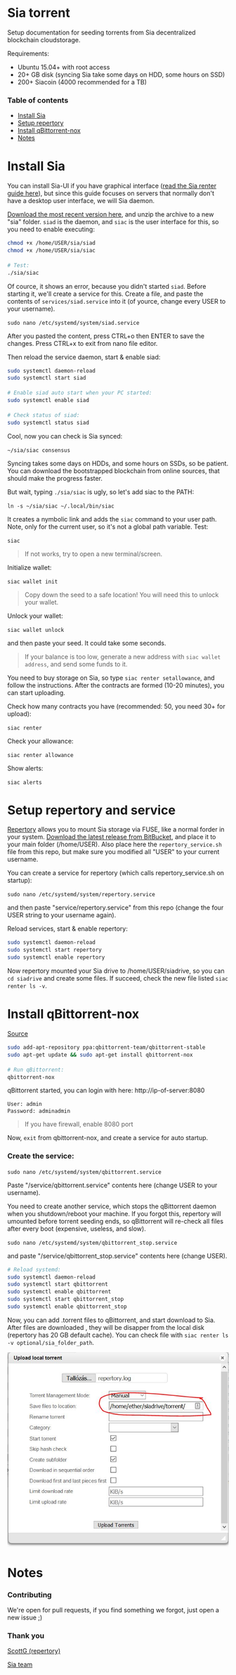 # Sia torrent

Setup documentation for seeding torrents from Sia decentralized blockchain cloudstorage.

Requirements:
- Ubuntu 15.04+ with root access
- 20+ GB disk (syncing Sia take some days on HDD, some hours on SSD)
- 200+ Siacoin (4000 recommended for a TB)

### Table of contents

* [Install Sia](#install-sia)
* [Setup repertory](#setup-repertory-and-service)
* [Install qBittorrent-nox](#install-qBittorrent-nox)
* [Notes](#notes)

# Install Sia

You can install Sia-UI if you have graphical interface ([read the Sia renter guide here](https://siasetup.info/guides/renting_on_sia)), but since this guide focuses on servers that normally don't have a desktop user interface, we will Sia daemon.

[Download the most recent version here](https://github.com/NebulousLabs/Sia/releases), and unzip the archive to a new "sia" folder. `siad` is the daemon, and `siac` is the user interface for this, so you need to enable executing:

``` bash
chmod +x /home/USER/sia/siad
chmod +x /home/USER/sia/siac

# Test:
./sia/siac
```

Of cource, it shows an error, because you didn't started `siad`. Before starting it, we'll create a service for this. Create a file, and paste the contents of `services/siad.service` into it (of yource, change every USER to your username).

`sudo nano /etc/systemd/system/siad.service`

After you pasted the content, press CTRL+o then ENTER to save the changes. Press CTRL+x to exit from nano file editor.

Then reload the service daemon, start & enable siad:

``` bash
sudo systemctl daemon-reload
sudo systemctl start siad

# Enable siad auto start when your PC started:
sudo systemctl enable siad

# Check status of siad:
sudo systemctl status siad
```

Cool, now you can check is Sia synced:

`~/sia/siac consensus`

Syncing takes some days on HDDs, and some hours on SSDs, so be patient. You can download the bootstrapped blockchain from online sources, that should make the progress faster.

But wait, typing `./sia/siac` is ugly, so let's add siac to the PATH:

`ln -s ~/sia/siac ~/.local/bin/siac`

It creates a nymbolic link and adds the `siac` command to your user path. Note, only for the current user, so it's not a global path variable. Test:

`siac`

> If not works, try to open a new terminal/screen.

Initialize wallet:

`siac wallet init`

> Copy down the seed to a safe location! You will need this to unlock your wallet.

Unlock your wallet:

`siac wallet unlock`
 
 and then paste your seed. It could take some seconds.

> If your balance is too low, generate a new address with `siac wallet address`, and send some funds to it.

You need to buy storage on Sia, so type `siac renter setallowance`, and follow the instructions. After the contracts are formed (10-20 minutes), you can start uploading.

Check how many contracts you have (recommended: 50, you need 30+ for upload):

`siac renter`

Check your allowance:

`siac renter allowance`

Show alerts:

`siac alerts`

# Setup repertory and service

[Repertory](https://bitbucket.org/blockstorage/repertory/) allows you to mount Sia storage via FUSE, like a normal forder in your system. [Download the latest release from BitBucket](https://bitbucket.org/blockstorage/repertory/downloads/), and place it to your main folder (/home/USER). Also place here the `repertory_service.sh` file from this repo, but make sure you modified all "USER" to your current username.

You can create a service for repertory (which calls repertory_service.sh on startup):

`sudo nano /etc/systemd/system/repertory.service`

and then paste "service/repertory.service" from this repo (change the four USER string to your username again). 

Reload services, start & enable repertory:

``` bash
sudo systemctl daemon-reload
sudo systemctl start repertory
sudo systemctl enable repertory
```

Now repertory mounted your Sia drive to /home/USER/siadrive, so you can `cd siadrive` and create some files. If succeed, check the new file listed `siac renter ls -v`.

# Install qBittorrent-nox

[Source](https://github.com/qbittorrent/qBittorrent/wiki/Setting-up-qBittorrent-on-Ubuntu-server-as-daemon-with-Web-interface-(15.04-and-newer))

``` bash
sudo add-apt-repository ppa:qbittorrent-team/qbittorrent-stable
sudo apt-get update && sudo apt-get install qbittorrent-nox

# Run qBittorrent:
qbittorrent-nox
```

qBittorrent started, you can login with here: http://ip-of-server:8080

```
User: admin
Password: adminadmin
```
> If you have firewall, enable 8080 port

Now, `exit` from qbittorrent-nox, and create a service for auto startup.

### Create the service:

`sudo nano /etc/systemd/system/qbittorrent.service`

Paste "/service/qbittorrent.service" contents here (change USER to your username).

You need to create another service, which stops the qBittorrent daemon when you shutdown/reboot your machine. If you forgot this, repertory will umounted before torrent seeding ends, so qBittorrent will re-check all files after every boot (expensive, useless, and slow).

`sudo nano /etc/systemd/system/qbittorrent_stop.service`

and paste "/service/qbittorrent_stop.service" contents here (change USER).

``` bash
# Reload systemd:
sudo systemctl daemon-reload
sudo systemctl start qbittorrent
sudo systemctl enable qbittorrent
sudo systemctl start qbittorrent_stop
sudo systemctl enable qbittorrent_stop
```

Now, you can add .torrent files to qBittorrent, and start download to Sia. After files are downloaded , they will be disapper from the local disk (repertory has 20 GB default cache). You can check file with `siac renter ls -v optional/sia_folder_path`.

![Torrent seeding from Sia](https://raw.githubusercontent.com/DaWe35/Sia-torrent/master/assets/torrent.jpg)

# Notes

### Contributing

We're open for pull requests, if you find something we forgot, just open a new issue ;)

### Thank you

[ScottG (repertory)](https://bitbucket.org/blockstorage/repertory)

[Sia team](https://sia.tech)